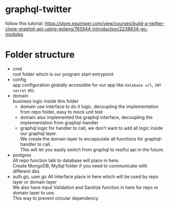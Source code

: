 # graphql-twitter
follow this tutorial: 
https://store.equimper.com/view/courses/build-a-twitter-clone-graphql-api-using-golang/765944-introduction/2238834-go-modules

# Folder structure
- cmd  
root folder which is our program start entrypoint
- config  
app configuration globally accessible for our app like `database url`, `JWT secret` etc.
- domain  
  business logic inside this folder  
  - domain use interface to do it logic, decoupling the implementation from repo folder, easy to mock unit test   
  - domain also implemented the graphql interface, decoupling the implementation from graphql-handler  
  - graphql logic for handler to call, we don't want to add all logic inside our graphql layer.  
  We create the domain layer to encapsulate all functions for graphql-handler to call.  
  This will let you easily switch from graphql to restful api in the future.  
- postgres  
All repo function talk to database will place in here.  
Create MongoDB, MySql folder if you need to communicate with different dbs
- auth.go, user.go
All Interface place in here which will be used by repo layer or domain layer    
We also have input Validation and Sanitize function in here for repo or domain layer to use.  
This way to prevent circular dependency.  